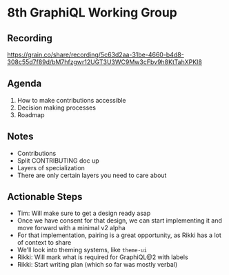 # 8th GraphiQL Working Group

## Recording

https://grain.co/share/recording/5c63d2aa-31be-4660-b4d8-308c55d7f89d/bM7hfzgwr12UGT3U3WC9Mw3cFbv9h8KtTahXPKI8

## Agenda

1. How to make contributions accessible
2. Decision making processes
3. Roadmap

## Notes

- Contributions
- Split CONTRIBUTING doc up
- Layers of specialization
- There are only certain layers you need to care about

## Actionable Steps

- Tim: Will make sure to get a design ready asap
- Once we have consent for that design, we can start implementing it and move forward with a minimal v2 alpha
- For that implementation, pairing is a great opportunity, as Rikki has a lot of context to share
- We'll look into theming systems, like `theme-ui`
- Rikki: Will mark what is required for GraphiQL@2 with labels
- Rikki: Start writing plan (which so far was mostly verbal)
